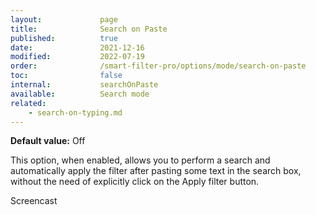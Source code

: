 ```yaml
---
layout:             page
title:              Search on Paste
published:          true
date:               2021-12-16
modified:           2022-07-19
order:              /smart-filter-pro/options/mode/search-on-paste
toc:                false
internal:           searchOnPaste
available:          Search mode
related:    
    - search-on-typing.md
---
```


**Default value:** Off

This option, when enabled, allows you to perform a search and automatically apply the filter after pasting some text in the search box, without the need of explicitly click on the Apply filter button.

<todo>Screencast</todo>